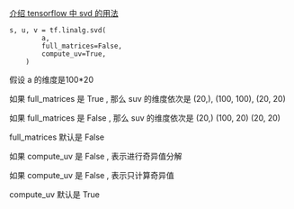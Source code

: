 [介绍 tensorflow 中 svd 的用法](https://tensorflow.google.cn/api_docs/python/tf/linalg/svd)

```
s, u, v = tf.linalg.svd(
        a,
        full_matrices=False,
        compute_uv=True,
    )
```

假设 a 的维度是100*20

如果 full_matrices 是 True , 那么 suv 的维度依次是 (20,), (100, 100), (20, 20)

如果 full_matrices 是 False , 那么 suv 的维度依次是 (20,) (100, 20) (20, 20)

full_matrices 默认是 False

如果 compute_uv 是 False , 表示进行奇异值分解

如果 compute_uv 是 False , 表示只计算奇异值

compute_uv 默认是 True
